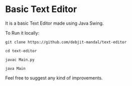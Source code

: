 # Basic Text Editor
It is a basic Text Editor made using Java Swing.

To Run it locally:

`git clone https://github.com/debjit-mandal/text-editor`

`cd text-editor`

`javac Main.py`

`java Main`

Feel free to suggest any kind of improvements.
